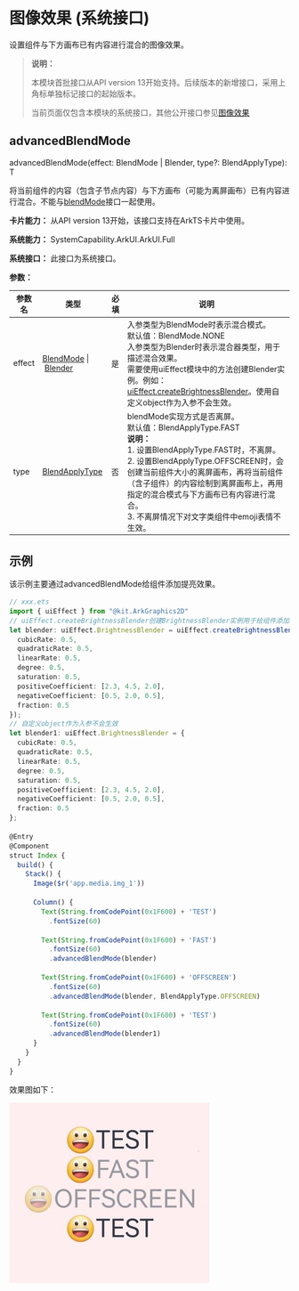 # 图像效果 (系统接口)

设置组件与下方画布已有内容进行混合的图像效果。

> **说明：**
>
> 本模块首批接口从API version 13开始支持。后续版本的新增接口，采用上角标单独标记接口的起始版本。
>
> 当前页面仅包含本模块的系统接口，其他公开接口参见[图像效果](ts-universal-attributes-image-effect.md)

## advancedBlendMode

advancedBlendMode(effect: BlendMode | Blender, type?: BlendApplyType): T

将当前组件的内容（包含子节点内容）与下方画布（可能为离屏画布）已有内容进行混合。不能与[blendMode](ts-universal-attributes-image-effect.md#blendmode11)接口一起使用。

**卡片能力：** 从API version 13开始，该接口支持在ArkTS卡片中使用。

**系统能力：** SystemCapability.ArkUI.ArkUI.Full

**系统接口：** 此接口为系统接口。

**参数：** 

| 参数名 | 类型                            | 必填 | 说明                                                         |
| ------ | ------------------------------- | ---- | ------------------------------------------------------------ |
| effect  | [BlendMode](ts-universal-attributes-image-effect.md#blendmode11枚举说明)&nbsp;\|&nbsp;[Blender](../../apis-arkgraphics2d/js-apis-uiEffect-sys.md#blender13)  | 是   | 入参类型为BlendMode时表示混合模式。<br/>默认值：BlendMode.NONE <br/>入参类型为Blender时表示混合器类型，用于描述混合效果。<br/>需要使用uiEffect模块中的方法创建Blender实例。例如：[uiEffect.createBrightnessBlender](../../apis-arkgraphics2d/js-apis-uiEffect-sys.md#uieffectcreatebrightnessblender)。使用自定义object作为入参不会生效。  |
| type   | [BlendApplyType](ts-universal-attributes-image-effect.md#blendapplytype11)  |    否    | blendMode实现方式是否离屏。<br/>默认值：BlendApplyType.FAST<br/>**说明：**<br/>1. 设置BlendApplyType.FAST时，不离屏。<br/>2. 设置BlendApplyType.OFFSCREEN时，会创建当前组件大小的离屏画布，再将当前组件（含子组件）的内容绘制到离屏画布上，再用指定的混合模式与下方画布已有内容进行混合。<br/>3. 不离屏情况下对文字类组件中emoji表情不生效。     |

## 示例

该示例主要通过advancedBlendMode给组件添加提亮效果。

```ts
// xxx.ets
import { uiEffect } from "@kit.ArkGraphics2D"
// uiEffect.createBrightnessBlender创建BrightnessBlender实例用于给组件添加提亮效果
let blender: uiEffect.BrightnessBlender = uiEffect.createBrightnessBlender({
  cubicRate: 0.5,
  quadraticRate: 0.5,
  linearRate: 0.5,
  degree: 0.5,
  saturation: 0.5,
  positiveCoefficient: [2.3, 4.5, 2.0],
  negativeCoefficient: [0.5, 2.0, 0.5],
  fraction: 0.5
});
// 自定义object作为入参不会生效
let blender1: uiEffect.BrightnessBlender = {
  cubicRate: 0.5,
  quadraticRate: 0.5,
  linearRate: 0.5,
  degree: 0.5,
  saturation: 0.5,
  positiveCoefficient: [2.3, 4.5, 2.0],
  negativeCoefficient: [0.5, 2.0, 0.5],
  fraction: 0.5
};

@Entry
@Component
struct Index {
  build() {
    Stack() {
      Image($r('app.media.img_1'))

      Column() {
        Text(String.fromCodePoint(0x1F600) + 'TEST')
          .fontSize(60)

        Text(String.fromCodePoint(0x1F600) + 'FAST')
          .fontSize(60)
          .advancedBlendMode(blender)

        Text(String.fromCodePoint(0x1F600) + 'OFFSCREEN')
          .fontSize(60)
          .advancedBlendMode(blender, BlendApplyType.OFFSCREEN)

        Text(String.fromCodePoint(0x1F600) + 'TEST')
          .fontSize(60)
          .advancedBlendMode(blender1)
      }
    }
  }
}
```

效果图如下：

![advancedBlendMode](figures/advancedBlendMode.jpg)